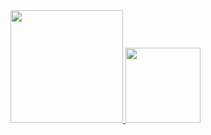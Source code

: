 
  <a href="https://github.com/M4DUH">
  <img height="180em" src="https://github-readme-stats.vercel.app/api?username=M4DUH&show_icons=true&theme=dark&include_all_commits=true&count_private=true"/>
  <img height="120em" src="https://github-readme-stats.vercel.app/api/top-langs/?username=M4DUH&layout=compact&theme=dark"/>
